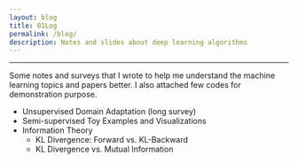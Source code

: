 ```yaml
---
layout: blog
title: 01Log
permalink: /blog/
description: Notes and slides about deep learning algorithms
---
```


---
Some notes and surveys that I wrote to help me understand the machine learning topics and papers better. I also attached few codes for demonstration purpose.
* Unsupervised Domain Adaptation (long survey)
* Semi-supervised Toy Examples and Visualizations
* Information Theory
  * KL Divergence: Forward vs. KL-Backward
  *  KL Divergence vs. Mutual Information

<!-- --- -->
<!-- Some selected slides that I used to present in our [UONLP reading group](https://anoperson.github.io/UONLP-ReadingGroup) -->

<!-- * Unsupervised Domain Adaptation [Full Slides] -->
<!--   * Unsupervised Domain Adaptation by Backpropagation   -->
<!-- 	Ganin et al., ICML 2015   -->
<!-- 	[Slides] -->
<!--   * A DIRT-T Approach to Unsupervised Domain Adaptation   -->
<!-- 	Shu et al., ICLR 2018   -->
<!-- 	[Slides] -->
<!--   *  -->

<!-- * Semi-supervised learning [Full Slides] -->
<!--   * Distributional Smoothing with Virtual Adversarial Training   -->
<!-- 	Miyato et al., ICLR 2016   -->
<!-- 	[Slides] -->
<!--   * Temporal Ensembling for Semi-Supervised Learning   -->
<!-- 	Laine et al., ICLR 2017   -->
<!-- 	[Slides] -->
<!--   * Mean Teachers Are Better Role Models: Weight-Averaged Consistency Targets Improve Semi-Supervised Deep Learning Results   -->
<!-- 	Tarvainen et al., NeurIPS 2017   -->
<!-- 	[Slides] -->
<!--   * Realistic Evaluation of Deep Semi-Supervised Learning Algorithms -->
<!-- 	Oliver et al., NeurIPS 2017   -->
<!-- 	[Slides] -->
<!--   * S4L: Self-Supervised Semi-Supervised Learning   -->
<!-- 	Zhai et al., ICCV 2019   -->
<!-- 	[Slides] -->
<!--   * MixMatch: A Holistic Approach to Semi-Supervised Learning   -->
<!-- 	Berthelot et al., NeurIPS 2019 -->
<!-- 	[Slides] -->
<!--   * FixMatch: Simplifying Semi-Supervised Learning with Consistency and Confidence   -->
<!-- 	Sohn et al., NeurIPS 2020   -->
<!-- 	[Slides] -->
	
<!-- * Few-shot Learning (all slides) -->
<!--   * Optimization as a Model for Few-Shot Learning   -->
<!-- 	Ravi and Larochelle, ICLR 2016   -->
<!-- 	[Slides] -->
<!--   * Matching Networks for One Shot Learning   -->
<!-- 	Vinyals et al., NeurIPS 2016   -->
<!-- 	[Slides] -->
<!--   * Model-Agnostic Meta-Learning for Fast Adaptation of Deep Networks   -->
<!--     Finn et al., ICML 2017   -->
<!-- 	[Slides] -->
<!--   * Prototypical Networks for Few-shot Learning   -->
<!-- 	Snell et al., NeurIPS 2017 -->
<!-- 	[Slides] -->
<!--   * Learning to Compare: Relation Network for Few-Shot Learning   -->
<!-- 	Sung et al., CVPR 2018 -->
<!-- 	[Slides] -->
 
<!-- --- -->

